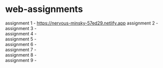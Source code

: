 # web-assignments

assignment 1  -  https://nervous-minsky-57ed29.netlify.app
assignment 2  -  
assignment 3  -  
assignment 4  -  
assignment 5  -  
assignment 6  -  
assignment 7  -  
assignment 8  -  
assignment 9  -  
